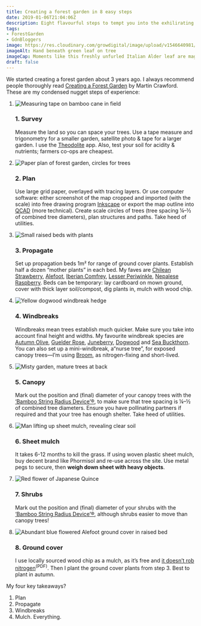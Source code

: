 ```yaml
---
title: Creating a forest garden in 8 easy steps
date: 2019-01-06T21:04:06Z
description: Eight flavourful steps to tempt you into the exhilirating world of forest gardening. Creating a forest garden isn’t too difficult, it just takes hard work and perseverance. Like any garden.
tags: 
- ForestGarden
- GdnBloggers
image: https://res.cloudinary.com/growdigital/image/upload/v1546640981/leaf-41652741801.jpg
imageAlt: Hand beneath green leaf on tree
imageCap: Moments like this freshly unfurled Italian Alder leaf are magical
draft: false
---
```


We started creating a forest garden about 3 years ago. I always recommend people thoroughly read [Creating a Forest Garden](https://www.agroforestry.co.uk/product/creating-a-forest-garden-2/) by Martin Crawford. These are my condensed nugget steps of experience:

<ol class="o-list-bare">
  <li class="o-media">
    <img class="o-media__figure" alt="Measuring tape on bamboo cane in field" src="https://res.cloudinary.com/growdigital/image/upload/c_fill,h_68,w_120/v1546334064/tape-27304554338.jpg">
    <div class="o-media__body">
      <h3>1. Survey</h3>
      <p>Measure the land so you can space your trees. Use a tape measure and trigonometry for a smaller garden, satellite photo &amp; tape for a larger garden. I use the <a href="http://hrtapps.com/theodolite/">Theodolite</a> app. Also, test your soil for acidity &amp; nutrients; farmers co-ops are cheapest.</p>
    </div>
  </li>
  <li class="o-media">
    <img src="https://res.cloudinary.com/growdigital/image/upload/w_120/v1546379384/paper-plan-fg1.png" alt="Paper plan of forest garden, circles for trees" class="o-media__figure">
    <div class="o-media__body">
      <h3>2. Plan</h3>
      <p>Use large grid paper, overlayed with tracing layers. Or use computer software: either screenshot of the map cropped and imported (with the scale) into free drawing program <a href="https://inkscape.org">Inkscape</a> or export the map outline into <a href="https://qcad.org/en/">QCAD</a> (more technical). Create scale circles of trees (tree spacing ¼–½ of combined tree diameters), plan structures and paths. Take heed of utilities.</p>
    </div>
  </li>
  <li class="o-media">
    <img src="https://res.cloudinary.com/growdigital/image/upload/w_120/v1544372630/comfrey-38830083715.jpg" alt="Small raised beds with plants" class="o-media__figure">
    <div class="o-media__body">
      <h3>3. Propagate</h3>
      <p>Set up propagation beds 1m² for range of ground cover plants. Establish half a dozen “mother plants” in each bed. My faves are <a href="https://pfaf.org/USER/Plant.aspx?LatinName=Fragaria+chiloensis">Chilean Strawberry</a>, <a href="https://pfaf.org/user/Plant.aspx?LatinName=Glechoma+hederacea">Alefoot</a>, <a href="https://www.rhs.org.uk/plants/details?plantid=1894">Iberian Comfrey</a>, <a href="https://pfaf.org/user/plant.aspx?latinname=Vinca+minor">Lesser Periwinkle</a>, <a href="https://pfaf.org/user/plant.aspx?latinname=Rubus+nepalensis">Nepalese Raspberry</a>. Beds can be temporary: lay cardboard on mown ground, cover with thick layer soil/compost, dig plants in, mulch with wood chip.</p>
    </div>
  </li>
  <li class="o-media">
    <img src="https://res.cloudinary.com/growdigital/image/upload/w_120/v1544006420/cornus-stolonifera-flaviramea-K8xbDnRk.jpg" alt="Yellow dogwood windbreak hedge" class="o-media__figure">
    <div class="o-media__body">
      <h3>4. Windbreaks</h3>
      <p>Windbreaks mean trees establish much quicker. Make sure you take into account final height and widths. My favourite windbreak species are <a href="https://pfaf.org/user/Plant.aspx?LatinName=Elaeagnus+umbellata">Autumn Olive</a>, <a href="https://pfaf.org/user/Plant.aspx?LatinName=Viburnum+opulus">Guelder Rose</a>, <a href="https://pfaf.org/user/plant.aspx?LatinName=Amelanchier+canadensis">Juneberry</a>, <a href="https://pfaf.org/user/Plant.aspx?LatinName=Cornus+sericea">Dogwood</a> and <a href="https://pfaf.org/user/Plant.aspx?LatinName=Hippophae+rhamnoides">Sea Buckthorn</a>. You can also set up a mini-windbreak, a“nurse tree”, for exposed canopy trees—I’m using <a href="https://pfaf.org/user/Plant.aspx?LatinName=Cytisus+scoparius">Broom</a>, as nitrogen-fixing and short-lived.</p>
    </div>
  </li>
  <li class="o-media">
    <img src="https://res.cloudinary.com/growdigital/image/upload/w_120/v1544027745/misty-wildlife-pond-26465730067.jpg" alt="Misty garden, mature trees at back" class="o-media__figure">
    <div class="o-media__body">
      <h3>5. Canopy</h3>
      <p>Mark out the position and (final) diameter of your canopy trees with the <a href="https://www.forestgarden.wales/blog/sea-buckthorn-willow-walk/">‘Bamboo String Radius Device’®</a>, to make sure that tree spacing is ¼–½ of combined tree diameters. Ensure you have pollinating partners if required and that your tree has enough shelter. Take heed of utilities.</p>
    </div>
  </li>
  <li class="o-media">
    <img src="https://res.cloudinary.com/growdigital/image/upload/c_fill,h_68,w_120/v1544376728/sheet-mulch-42993817972.jpg" alt="Man lifting up sheet mulch, revealing clear soil" class="o-media__figure">
    <div class="o-media__body">
      <h3>6. Sheet mulch</h3>
      <p>It takes 6-12 months to kill the grass. If using woven plastic sheet mulch, buy decent brand like Phormisol and re-use across the site. Use metal pegs to secure, then <strong>weigh down sheet with heavy objects</strong>.</p>
    </div>
  </li>
  <li class="o-media">
    <img src="https://res.cloudinary.com/growdigital/image/upload/w_120/v1544300867/chaenomeles-41478572351.jpg" alt="Red flower of Japanese Quince" class="o-media__figure">
    <div class="o-media__body">
      <h3>7. Shrubs</h3>
      <p>Mark out the position and (final) diameter of your shrubs with the <a href="https://www.forestgarden.wales/blog/sea-buckthorn-willow-walk/">‘Bamboo String Radius Device’®</a>, although shrubs easier to move than canopy trees!</p>
    </div>
  </li>
  <li class="o-media">
    <img src="https://res.cloudinary.com/growdigital/image/upload/w_120/v1546380638/alefoot-28171871628.jpg" alt="Abundant blue flowered Alefoot ground cover in raised bed" class="o-media__figure">
    <div class="o-media__body">
      <h3>8. Ground cover</h3>
      <p>I use locally sourced wood chip as a mulch, as it’s free and <a href="https://puyallup.wsu.edu/wp-content/uploads/sites/403/2015/03/wood-chips.pdf">it doesn’t rob nitrogen</a><sup>(PDF)</sup>. Then I plant the ground cover plants from step 3. Best to plant in autumn.</p>
    </div>
  </li>
</ol>

My four key takeaways?

1. Plan
2. Propagate
3. Windbreaks
4. Mulch. Everything.
